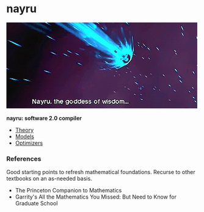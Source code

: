 # nayru
![](./nayru.gif)

**nayru: software 2.0 compiler**

- [Theory](./theory/README)
- [Models](./models/README)
- [Optimizers](./autograd/README)

### References
Good starting points to refresh mathematical foundations. Recurse to other textbooks
on an as-needed basis.

- The Princeton Companion to Mathematics
- Garrity's All the Mathematics You Missed: But Need to Know for Graduate School